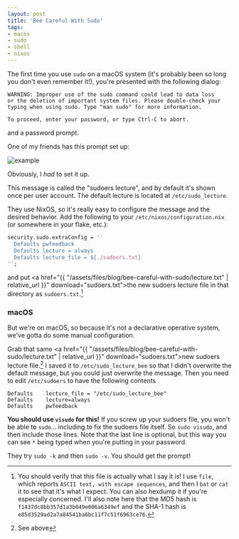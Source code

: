 ```yaml
---
layout: post
title: 'Bee Careful With Sudo'
tags:
- macos
- sudo
- shell
- nixos
---
```

The first time you use `sudo` on a macOS system (it's probably been so long you don't even remember it!), you're presented with the following dialog:
```
WARNING: Improper use of the sudo command could lead to data loss
or the deletion of important system files. Please double-check your
typing when using sudo. Type "man sudo" for more information.

To proceed, enter your password, or type Ctrl-C to abort.
```
and a password prompt.

One of my friends has this prompt set up:

<picture>
  <source media="(prefers-color-scheme: dark)" srcset="{{ "/assets/images/blog/bee-careful-with-sudo/ex-dark.png" | relative_url }}">
  <source media="(prefers-color-scheme: light)" srcset="{{ "/assets/images/blog/bee-careful-with-sudo/ex-light.png" | relative_url }}">
  <img alt="example" src="{{ "/assets/images/blog/bee-careful-with-sudo/ex-light.png" | relative_url }}">
</picture>

Obviously, I _had_ to set it up.

This message is called the "sudoers lecture", and by default it's shown once per user account. The default lecture is located at `/etc/sudo_lecture`.

They use NixOS, so it's really easy to configure the message and the desired behavior. Add the following to your `/etc/nixos/configuration.nix` (or somewhere in your flake, etc.):
```nix
security.sudo.extraConfig = ''
  Defaults pwfeedback
  Defaults lecture = always
  Defaults lecture_file = ${./sudoers.txt}
'';
```
and put <a href="{{ "/assets/files/blog/bee-careful-with-sudo/lecture.txt" | relative_url }}" download="sudoers.txt">the new sudoers lecture file</a> in that directory as `sudoers.txt`.[^1]

### macOS

But we're on macOS, so because it's not a declarative operative system, we've gotta do some manual configuration.

Grab that same <a href="{{ "/assets/files/blog/bee-careful-with-sudo/lecture.txt" | relative_url }}" download="sudoers.txt">new sudoers lecture file</a>.[^2] I saved it to `/etc/sudo_lecture_bee` so that I didn't overwrite the default message, but you could just overwrite the message. Then you need to edit `/etc/sudoers` to have the following contents
```sudo
Defaults	lecture_file = "/etc/sudo_lecture_bee"
Defaults    lecture=always
Defaults    pwfeedback
```
**You should use `visudo` for this!** If you screw up your sudoers file, you won't be able to `sudo`... including to fix the sudoers file itself. So `sudo visudo`, and then include those lines. Note that the last line is optional, but this way you can see `*` being typed when you're putting in your password.

They try `sudo -k` and then `sudo -v`. You should get the prompt!

[^1]: You should verify that this file is actually what I say it is! I use `file`, which reports `ASCII text, with escape sequences`, and then I `bat` or `cat` it to see that it's what I expect. You can also hexdump it if you're especially concerned. I'll also note here that the MD5 hash is `f1437dc8bb357d1a3b049e006a6349ef` and the SHA-1 hash is `e85d3529ad2a7a84541ba6bc11f7c51f6963ce76`.
[^2]: See above
